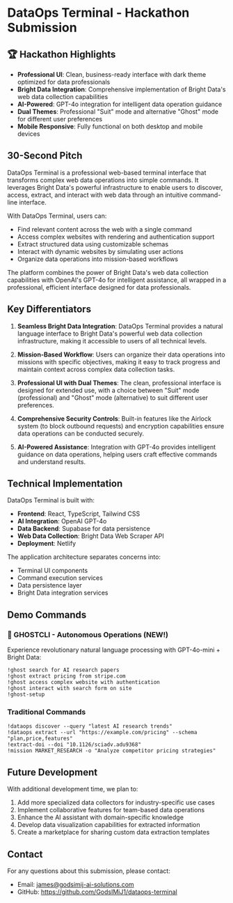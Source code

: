 # DataOps Terminal - Hackathon Submission

## 🏆 Hackathon Highlights

- **Professional UI**: Clean, business-ready interface with dark theme optimized for data professionals
- **Bright Data Integration**: Comprehensive implementation of Bright Data's web data collection capabilities
- **AI-Powered**: GPT-4o integration for intelligent data operation guidance
- **Dual Themes**: Professional "Suit" mode and alternative "Ghost" mode for different user preferences
- **Mobile Responsive**: Fully functional on both desktop and mobile devices

## 30-Second Pitch

DataOps Terminal is a professional web-based terminal interface that transforms complex web data operations into simple commands. It leverages Bright Data's powerful infrastructure to enable users to discover, access, extract, and interact with web data through an intuitive command-line interface.

With DataOps Terminal, users can:
- Find relevant content across the web with a single command
- Access complex websites with rendering and authentication support
- Extract structured data using customizable schemas
- Interact with dynamic websites by simulating user actions
- Organize data operations into mission-based workflows

The platform combines the power of Bright Data's web data collection capabilities with OpenAI's GPT-4o for intelligent assistance, all wrapped in a professional, efficient interface designed for data professionals.

## Key Differentiators

1. **Seamless Bright Data Integration**: DataOps Terminal provides a natural language interface to Bright Data's powerful web data collection infrastructure, making it accessible to users of all technical levels.

2. **Mission-Based Workflow**: Users can organize their data operations into missions with specific objectives, making it easy to track progress and maintain context across complex data collection tasks.

3. **Professional UI with Dual Themes**: The clean, professional interface is designed for extended use, with a choice between "Suit" mode (professional) and "Ghost" mode (alternative) to suit different user preferences.

4. **Comprehensive Security Controls**: Built-in features like the Airlock system (to block outbound requests) and encryption capabilities ensure data operations can be conducted securely.

5. **AI-Powered Assistance**: Integration with GPT-4o provides intelligent guidance on data operations, helping users craft effective commands and understand results.

## Technical Implementation

DataOps Terminal is built with:

- **Frontend**: React, TypeScript, Tailwind CSS
- **AI Integration**: OpenAI GPT-4o
- **Data Backend**: Supabase for data persistence
- **Web Data Collection**: Bright Data Web Scraper API
- **Deployment**: Netlify

The application architecture separates concerns into:
- Terminal UI components
- Command execution services
- Data persistence layer
- Bright Data integration services

## Demo Commands

### 🤖 GHOSTCLI - Autonomous Operations (NEW!)

Experience revolutionary natural language processing with GPT-4o-mini + Bright Data:

```
!ghost search for AI research papers
!ghost extract pricing from stripe.com
!ghost access complex website with authentication
!ghost interact with search form on site
!ghost-setup
```

### Traditional Commands

```
!dataops discover --query "latest AI research trends"
!dataops extract --url "https://example.com/pricing" --schema "plan,price,features"
!extract-doi --doi "10.1126/sciadv.adu9368"
!mission MARKET_RESEARCH -o "Analyze competitor pricing strategies"
```

## Future Development

With additional development time, we plan to:

1. Add more specialized data collectors for industry-specific use cases
2. Implement collaborative features for team-based data operations
3. Enhance the AI assistant with domain-specific knowledge
4. Develop data visualization capabilities for extracted information
5. Create a marketplace for sharing custom data extraction templates

## Contact

For any questions about this submission, please contact:
- Email: james@godsimij-ai-solutions.com
- GitHub: https://github.com/GodsIMiJ1/dataops-terminal
